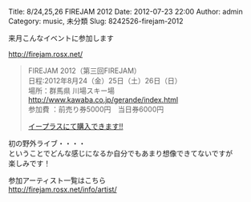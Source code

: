 Title: 8/24,25,26 FIREJAM 2012
Date: 2012-07-23 22:00
Author: admin
Category: music, 未分類
Slug: 8242526-firejam-2012

来月こんなイベントに参加します

[http://firejam.rosx.net/  
](http://firejam.rosx.net/)  

> FIREJAM 2012（第三回FIREJAM）  
>  日程:2012年8月24（金）25日（土）26日（日）  
>  場所：群馬県 川場スキー場 http://www.kawaba.co.jp/gerande/index.html  
>  参加費 ：前売り券5000円　当日券6000円  
>
> [イープラスにて購入できます!!](http://eplus.jp/sys/T1U90P006001P0050001P002080385P0030001P0007P0010167P0491)
> </p>

初の野外ライブ・・・・  
ということでどんな感じになるか自分でもあまり想像できてないですが  
楽しみです！

参加アーティスト一覧はこちら  
<http://firejam.rosx.net/info/artist/>
